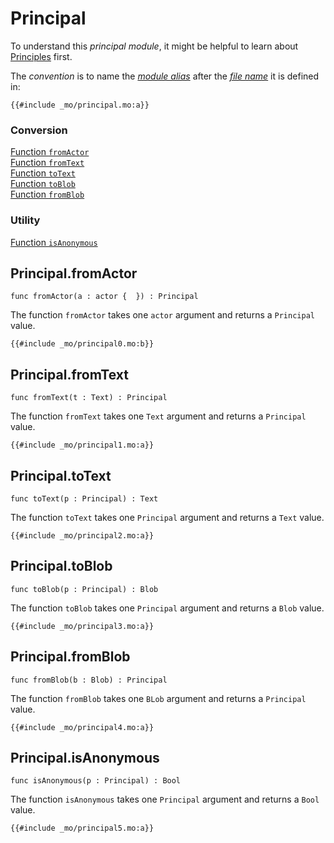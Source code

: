 # Principal
To understand this *principal module*, it might be helpful to learn about [Principles](/internet-computer-programming-concepts/principals-and-authentication.html) first.  

The *convention* is to name the [*module alias*](/common-programming-concepts/modules.html#imports) after the [*file name*](/common-programming-concepts/modules.html#imports) it is defined in:
```motoko
{{#include _mo/principal.mo:a}}
```

### Conversion
[Function `fromActor`](#principalfromactor)    
[Function `fromText`](#principalfromtext)  
[Function `toText`](#principaltotext)   
[Function `toBlob`](#principaltoblob)  
[Function `fromBlob`](#principalfromblob)  

### Utility
[Function `isAnonymous`](#principalisanonymous)  

## Principal.fromActor
```motoko
func fromActor(a : actor {  }) : Principal
```

The function `fromActor` takes one `actor` argument and returns a `Principal` value. 
```motoko, run
{{#include _mo/principal0.mo:b}}
```

## Principal.fromText
```motoko
func fromText(t : Text) : Principal
```

The function `fromText` takes one `Text` argument and returns a `Principal` value. 
```motoko, run
{{#include _mo/principal1.mo:a}}
```

## Principal.toText
```motoko
func toText(p : Principal) : Text
```

The function `toText` takes one `Principal` argument and returns a `Text` value. 
```motoko, run
{{#include _mo/principal2.mo:a}}
```

## Principal.toBlob
```motoko
func toBlob(p : Principal) : Blob
```

The function `toBlob` takes one `Principal` argument and returns a `Blob` value. 
```motoko, run
{{#include _mo/principal3.mo:a}}
```

## Principal.fromBlob
```motoko
func fromBlob(b : Blob) : Principal
```

The function `fromBlob` takes one `BLob` argument and returns a `Principal` value. 
```motoko, run
{{#include _mo/principal4.mo:a}}
```

## Principal.isAnonymous
```motoko
func isAnonymous(p : Principal) : Bool
```

The function `isAnonymous` takes one `Principal` argument and returns a `Bool` value. 
```motoko, run
{{#include _mo/principal5.mo:a}}
```